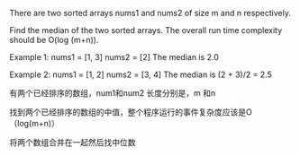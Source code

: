 There are two sorted arrays nums1 and nums2 of size m and n respectively.

Find the median of the two sorted arrays. The overall run time complexity should be O(log (m+n)).

Example 1:
nums1 = [1, 3]
nums2 = [2]
The median is 2.0

Example 2:
nums1 = [1, 2]
nums2 = [3, 4]
The median is (2 + 3)/2 = 2.5

有两个已经排序的数组，num1和num2 长度分别是，m 和n

找到两个已经排序的数组的中值，整个程序运行的事件复杂度应该是O（log(m+n)）

将两个数组合并在一起然后找中位数